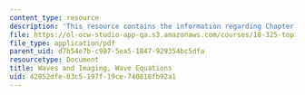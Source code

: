 ```yaml
---
content_type: resource
description: 'This resource contains the information regarding Chapter 1: Wave Equations.'
file: https://ol-ocw-studio-app-qa.s3.amazonaws.com/courses/18-325-topics-in-applied-mathematics-waves-and-imaging-fall-2015/42852dfe83c5197f19ce740818fb92a1_MIT18_325F15_Chapter1.pdf
file_type: application/pdf
parent_uid: d7b54e7b-c987-5ea5-1847-929354bc5dfa
resourcetype: Document
title: Waves and Imaging, Wave Equations
uid: 42852dfe-83c5-197f-19ce-740818fb92a1
---
```

